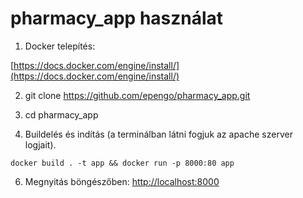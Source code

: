 # pharmacy_app használat

1. Docker telepítés:

[https://docs.docker.com/engine/install/](https://docs.docker.com/engine/install/)

2. git clone https://github.com/epengo/pharmacy_app.git

3. cd pharmacy_app

4. Buildelés és indítás (a terminálban látni fogjuk az apache szerver logjait).
```
docker build . -t app && docker run -p 8000:80 app
```

6. Megnyitás böngészőben: [http://localhost:8000](http://localhost:8000)
